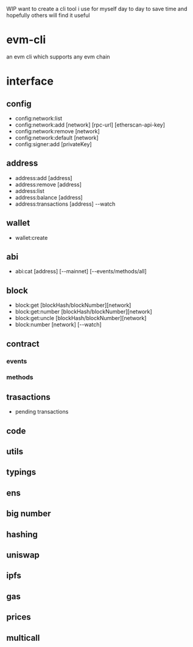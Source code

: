 WIP want to create a cli tool i use for myself day to day to save time and hopefully others will find it useful

# evm-cli

an evm cli which supports any evm chain

# interface

## config

- config:network:list
- config:network:add [network] [rpc-url] [etherscan-api-key]
- config:network:remove [network]
- config:network:default [network]
- config:signer:add [privateKey]

## address

- address:add [address]
- address:remove [address]
- address:list
- address:balance [address]
- address:transactions [address] --watch

## wallet

- wallet:create

## abi

- abi:cat [address] [--mainnet] [--events/methods/all]

## block

- block:get [blockHash/blockNumber][network]
- block:get:number [blockHash/blockNumber][network]
- block:get:uncle [blockHash/blockNumber][network]
- block:number [network] [--watch]

## contract

### events

### methods

## trasactions

- pending transactions

## code

## utils

## typings

## ens

## big number

## hashing

## uniswap

## ipfs

## gas

## prices

## multicall
